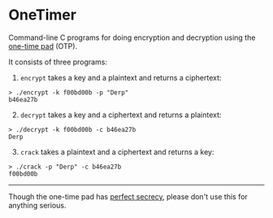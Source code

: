 OneTimer
========

Command-line C programs for doing encryption and decryption using the [one-time pad][otp] (OTP).

  [otp]: http://en.wikipedia.org/wiki/One-time_pad

It consists of three programs:

  1. `encrypt` takes a key and a plaintext and returns a ciphertext:

    > ./encrypt -k f00bd00b -p "Derp"
    b46ea27b

  2. `decrypt` takes a key and a ciphertext and returns a plaintext:

    > ./decrypt -k f00bd00b -c b46ea27b
    Derp

  3. `crack` takes a plaintext and a ciphertext and returns a key:

    > ./crack -p "Derp" -c b46ea27b
    f00bd00b

* * *

Though the one-time pad has [perfect secrecy][pfs], please don't use this for anything serious.

  [pfs]: http://en.wikipedia.org/wiki/One-time_pad#Perfect_secrecy
